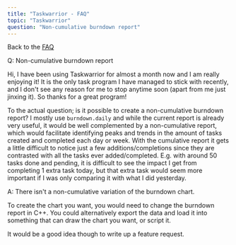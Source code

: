 ```yaml
---
title: "Taskwarrior - FAQ"
topic: "Taskwarrior"
question: "Non-cumulative burndown report"
---
```


Back to the [FAQ](/support/faq)

Q: Non-cumulative burndown report

Hi, I have been using Taskwarrior for almost a month now and I am really enjoying it! It is the only task program I have managed to stick with recently, and I don't see any reason for me to stop anytime soon (apart from me just jinxing it). So thanks for a great program!

To the actual question; is it possible to create a non-cumulative burndown report? I mostly use `burndown.daily` and while the current report is already very useful, it would be well complemented by a non-cumulative report, which would facilitate identifying peaks and trends in the amount of tasks created and completed each day or week. With the cumulative report it gets a little difficult to notice just a few additions/completions since they are contrasted with all the tasks ever added/completed. E.g. with around 50 tasks done and pending, it is difficult to see the impact I get from completing 1 extra task today, but that extra task would seem more important if I was only comparing it with what I did yesterday.

A: There isn't a non-cumulative variation of the burndown chart.

To create the chart you want, you would need to change the burndown report in C++.
You could alternatively export the data and load it into something that can draw the chart you want, or script it.

It would be a good idea though to write up a feature request.

